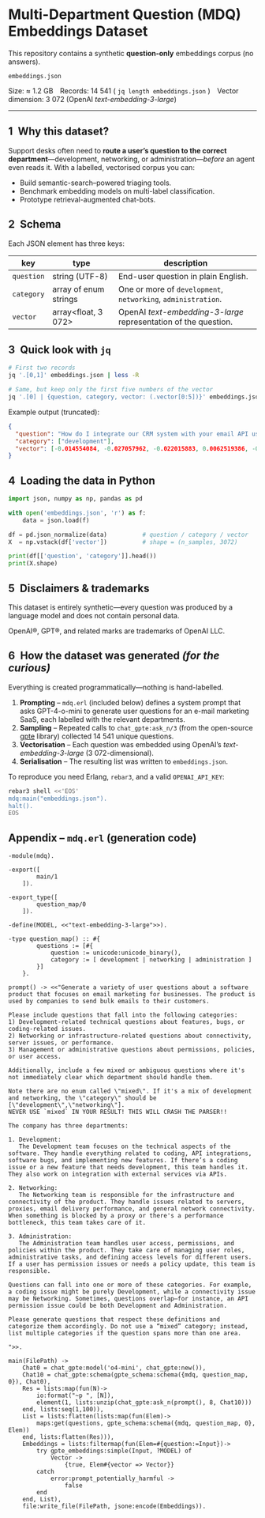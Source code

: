 # Multi-Department Question (MDQ) Embeddings Dataset

This repository contains a synthetic **question-only** embeddings corpus (no answers).

```
embeddings.json
```

Size: ≈ 1.2 GB Records: 14 541 ( `jq length embeddings.json` ) Vector dimension: 3 072 (OpenAI *text-embedding-3-large*)

---

## 1 Why this dataset?

Support desks often need to **route a user’s question to the correct department**—development, networking, or administration—*before* an agent even reads it.  With a labelled, vectorised corpus you can:

* Build semantic-search–powered triaging tools.
* Benchmark embedding models on multi-label classification.
* Prototype retrieval-augmented chat-bots.

## 2 Schema

Each JSON element has three keys:

| key        | type                    | description                                                                |
|------------|-------------------------|----------------------------------------------------------------------------|
| `question` | string (UTF-8)          | End-user question in plain English.                                        |
| `category` | array of enum strings   | One or more of `development`, `networking`, `administration`.              |
| `vector`   | array<float, 3 072>     | OpenAI *text-embedding-3-large* representation of the question.            |



## 3 Quick look with `jq`

```bash
# First two records
jq '.[0,1]' embeddings.json | less -R

# Same, but keep only the first five numbers of the vector
jq '.[0] | {question, category, vector: (.vector[0:5])}' embeddings.json
```

Example output (truncated):

```json
{
  "question": "How do I integrate our CRM system with your email API using OAuth2?",
  "category": ["development"],
  "vector": [-0.014554084, -0.027057962, -0.022015883, 0.0062519386, -0.003879897]
}
```

## 4 Loading the data in Python

```python
import json, numpy as np, pandas as pd

with open('embeddings.json', 'r') as f:
    data = json.load(f)

df = pd.json_normalize(data)          # question / category / vector
X  = np.vstack(df['vector'])          # shape = (n_samples, 3072)

print(df[['question', 'category']].head())
print(X.shape)
```

## 5 Disclaimers & trademarks

This dataset is entirely synthetic—every question was produced by a language model and does not contain personal data.

OpenAI®, GPT®, and related marks are trademarks of OpenAI LLC.

## 6 How the dataset was generated  *(for the curious)*

Everything is created programmatically—nothing is hand-labelled.

1. **Prompting** – `mdq.erl` (included below) defines a system prompt that asks GPT-4-o-mini to generate user questions for an e-mail marketing SaaS, each labelled with the relevant departments.
2. **Sampling** – Repeated calls to `chat_gpte:ask_n/3` (from the open-source [gpte](https://github.com/ts-klassen/gpte) library) collected 14 541 unique questions.
3. **Vectorisation** – Each question was embedded using OpenAI’s *text-embedding-3-large* (3 072-dimensional).
4. **Serialisation** – The resulting list was written to `embeddings.json`.

To reproduce you need Erlang, `rebar3`, and a valid `OPENAI_API_KEY`:

```bash
rebar3 shell <<'EOS'
mdq:main("embeddings.json").
halt().
EOS
```

## Appendix – `mdq.erl` (generation code)

```
-module(mdq).

-export([
        main/1
    ]).

-export_type([
        question_map/0
    ]).

-define(MODEL, <<"text-embedding-3-large">>).

-type question_map() :: #{
        questions := [#{
            question := unicode:unicode_binary(),
            category := [ development | networking | administration ]
        }]
    }.

prompt() -> <<"Generate a variety of user questions about a software product that focuses on email marketing for businesses. The product is used by companies to send bulk emails to their customers. 

Please include questions that fall into the following categories:
1) Development-related technical questions about features, bugs, or coding-related issues.
2) Networking or infrastructure-related questions about connectivity, server issues, or performance.
3) Management or administrative questions about permissions, policies, or user access.

Additionally, include a few mixed or ambiguous questions where it's not immediately clear which department should handle them. 

Note there are no enum called \"mixed\". If it's a mix of development and networking, the \"category\" should be [\"development\",\"networking\"].
NEVER USE `mixed` IN YOUR RESULT! THIS WILL CRASH THE PARSER!!

The company has three departments:

1. Development: 
   The Development team focuses on the technical aspects of the software. They handle everything related to coding, API integrations, software bugs, and implementing new features. If there’s a coding issue or a new feature that needs development, this team handles it. They also work on integration with external services via APIs.

2. Networking:
   The Networking team is responsible for the infrastructure and connectivity of the product. They handle issues related to servers, proxies, email delivery performance, and general network connectivity. When something is blocked by a proxy or there's a performance bottleneck, this team takes care of it.

3. Administration:
   The Administration team handles user access, permissions, and policies within the product. They take care of managing user roles, administrative tasks, and defining access levels for different users. If a user has permission issues or needs a policy update, this team is responsible.

Questions can fall into one or more of these categories. For example, a coding issue might be purely Development, while a connectivity issue may be Networking. Sometimes, questions overlap—for instance, an API permission issue could be both Development and Administration.

Please generate questions that respect these definitions and categorize them accordingly. Do not use a “mixed” category; instead, list multiple categories if the question spans more than one area.

">>.

main(FilePath) ->
    Chat0 = chat_gpte:model('o4-mini', chat_gpte:new()),
    Chat10 = chat_gpte:schema(gpte_schema:schema({mdq, question_map, 0}), Chat0),
    Res = lists:map(fun(N)->
        io:format("~p ", [N]),
        element(1, lists:unzip(chat_gpte:ask_n(prompt(), 8, Chat10)))
    end, lists:seq(1,100)),
    List = lists:flatten(lists:map(fun(Elem)->
        maps:get(questions, gpte_schema:schema({mdq, question_map, 0}, Elem))
    end, lists:flatten(Res))),
    Embeddings = lists:filtermap(fun(Elem=#{question:=Input})->
        try gpte_embeddings:simple(Input, ?MODEL) of
            Vector ->
                {true, Elem#{vector => Vector}}
        catch
            error:prompt_potentially_harmful ->
                false
        end
    end, List),
    file:write_file(FilePath, jsone:encode(Embeddings)).

```

